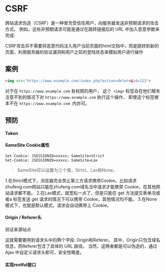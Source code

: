 # CSRF

跨站请求伪造（CSRF）是一种冒充受信任用户，向服务器发送非预期请求的攻击方式。
例如，这些非预期请求可能是通过在跳转链接后的 URL 中加入恶意参数来完成:

CSRF攻击并不需要将恶意代码注入用户当前页面的html文档中，而是跳转到新的页面，利用服务器的验证漏洞和用户之前的登陆状态来模拟用户进行操作

## 案例

```html
<img src="https://www.example.com/index.php?action=delete&id=123">
```

对于在 `https://www.example.com` 有权限的用户，
这个` <img>` 标签会在他们根本注意不到的情况下对 `https://www.example.com` 执行这个操作，
即使这个标签根本不在 `https://www.example.com `内亦可。

## 预防

#### Token

#### SameSite Cookie属性

```
Set-Cookie: JSESSIONID=xxxxx; SameSite=Strict
Set-Cookie: JSESSIONID=xxxxx; SameSite=Lax
```

> SameSite可以设置为三个值，Strict、Lax和None。

1.在Strict模式下，浏览器完全禁止第三方请求携带Cookie。比如请求zhufeng.com网站只能在zhufeng.com域名当中请求才能携带 Cookie，在其他网站请求都不能。
2.在Lax模式，就宽松一点了，但是只能在 get 方法提交表单况或者a 标签发送 get 请求的情况下可以携带 Cookie，其他情况均不能。
3.在None模式下，也就是默认模式，请求会自动携带上 Cookie。

#### Origin / Referer头

验证来源站点

这就需要要用到请求头中的两个字段: Origin和Referer。 其中，Origin只包含域名信息，而Referer包含了具体的 URL 路径。 当然，这两者都是可以伪造的，通过 Ajax 中自定义请求头即可，安全性略差。



#### 实现restful接口